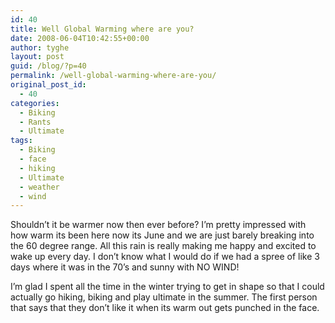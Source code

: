 ```yaml
---
id: 40
title: Well Global Warming where are you?
date: 2008-06-04T10:42:55+00:00
author: tyghe
layout: post
guid: /blog/?p=40
permalink: /well-global-warming-where-are-you/
original_post_id:
  - 40
categories:
  - Biking
  - Rants
  - Ultimate
tags:
  - Biking
  - face
  - hiking
  - Ultimate
  - weather
  - wind
---
```

Shouldn&#8217;t it be warmer now then ever before? I&#8217;m pretty impressed with how warm its been here now its June and we are just barely breaking into the 60 degree range. All this rain is really making me happy and excited to wake up every day. I don&#8217;t know what I would do if we had a spree of like 3 days where it was in the 70&#8217;s and sunny with NO WIND!

I&#8217;m glad I spent all the time in the winter trying to get in shape so that I could actually go hiking, biking and play ultimate in the summer. The first person that says that they don&#8217;t like it when its warm out gets punched in the face.
